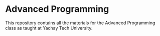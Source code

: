 # Advanced Programming

This repository contains all the materials for the Advanced Programming class as taught at Yachay Tech University.
